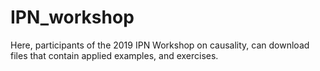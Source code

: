 # IPN_workshop

Here, participants of the 2019 IPN Workshop on causality, can download files that contain applied examples, and exercises. 
